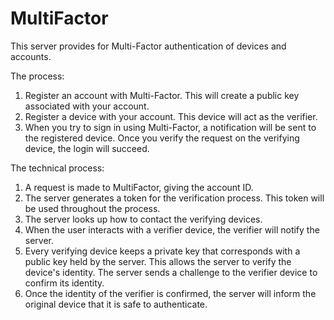 MultiFactor
===========

This server provides for Multi-Factor authentication of devices and accounts.

The process:

1. Register an account with Multi-Factor. This will create a public key associated with your account.
2. Register a device with your account. This device will act as the verifier.
3. When you try to sign in using Multi-Factor, a notification will be sent to the registered device. 
Once you verify the request on the verifying device, the login will succeed.

The technical process:
1. A request is made to MultiFactor, giving the account ID.
2. The server generates a token for the verification process. 
This token will be used throughout the process.
3. The server looks up how to contact the verifying devices.
4. When the user interacts with a verifier device, the verifier will 
notify the server.
5. Every verifying device keeps a private key that corresponds with a 
public key held by the server. This allows the server to verify the device's 
identity. The server sends a challenge to the verifier device to confirm 
its identity.
6. Once the identity of the verifier is confirmed, the server will inform 
the original device that it is safe to authenticate.
